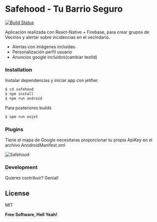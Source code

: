 # Safehood - Tu Barrio Seguro

[![Build Status](https://travis-ci.org/joemccann/dillinger.svg?branch=master)](https://travis-ci.org/joemccann/dillinger)

Aplicación realizada con React-Native + Firebase, para crear grupos de Vecinos y alertar sobre incidencias en el vecindario.

  - Alertas con imágenes incluidas.
  - Personalización perfil usuario
  - Anuncios google incluidos(cambiar testId)



### Installation


Instalar dependencias y iniciar app con jetifier.

```sh
$ cd safehood
$ npm install
$ npm run android
```

Para posteriores builds

```sh
$ npm run nojet
```

### Plugins

Tiene el mapa de Google necesitaras proporcionar tu propia ApiKey en el archivo AnndroidManifest.xml

![Safehood](/sagfehod-home.png=250x250)

### Development

Quieres contribuir? Genial!

License
----

MIT


**Free Software, Hell Yeah!**

